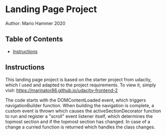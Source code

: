 # Landing Page Project

Author: Mario Hammer
2020

## Table of Contents

* [Instructions](#instructions)

## Instructions

This landing page project is based on the starter project from udacity, which I used and 
adapted to the project requirements.
To view it, simply visit: https://marinator86.github.io/udacity-frontend-2

The code starts with the DOMContentLoaded event, which triggers navigationBuilder function. When building the navigation is complete, a custom event is thrown which causes
the activeSectionDecorator function to run and register a "scroll" event listener itself, which determines the topmost section and if the topmost section has changed. In case of a change a curried function is returned which handles the class changes.